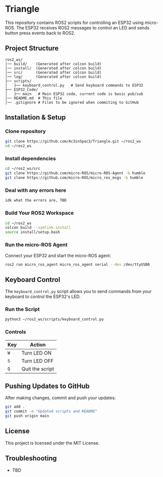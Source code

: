# Triangle

This repository contains ROS2 scripts for controlling an ESP32 using micro-ROS. The ESP32 receives ROS2 messages to control an LED and sends button press events back to ROS2.

## Project Structure
```
ros2_ws/
│── build/    (Generated after colcon build)
│── install/  (Generated after colcon build)
│── src/      (Generated after colcon build)
│── log/      (Generated after colcon build)
├── scripts/
│   ├── keyboard_control.py   # Send keyboard commands to ESP32
├── ESP32_Code/
│   ├── main   # Main ESP32 code, current code is basic pub/sub
│── README.md  # This file
│── .gitignore # Files to be ignored when commiting to GitHub
```

## Installation & Setup

### Clone repository
```sh
git clone https://github.com/Ac3inSpac3/Triangle.git ~/ros2_ws
cd ~/ros2_ws
```

### Install dependencies
```sh
cd ~/ros2_ws/src
git clone https://github.com/micro-ROS/micro-ROS-Agent -b humble
git clone https://github.com/micro-ROS/micro_ros_msgs -b humble
```

### Deal with any errors here
```sh
idk what the errors are, TBD
```

### Build Your ROS2 Workspace
```sh
cd ~/ros2_ws
colcon build --symlink-install
source install/setup.bash
```

### Run the micro-ROS Agent
Connect your ESP32 and start the micro-ROS agent:
```sh
ros2 run micro_ros_agent micro_ros_agent serial --dev /dev/ttyUSB0
```

## Keyboard Control
The `keyboard_control.py` script allows you to send commands from your keyboard to control the ESP32's LED.

### Run the Script
```sh
python3 ~/ros2_ws/scripts/keyboard_control.py
```

### Controls
| Key  | Action       |
|------|------------|
| `W`  | Turn LED ON |
| `S`  | Turn LED OFF |
| `Q`  | Quit the script |

## Pushing Updates to GitHub
After making changes, commit and push your updates:
```sh
git add .
git commit -m "Updated scripts and README"
git push origin main
```

## License
This project is licensed under the MIT License.

## Troubleshooting
- TBD

